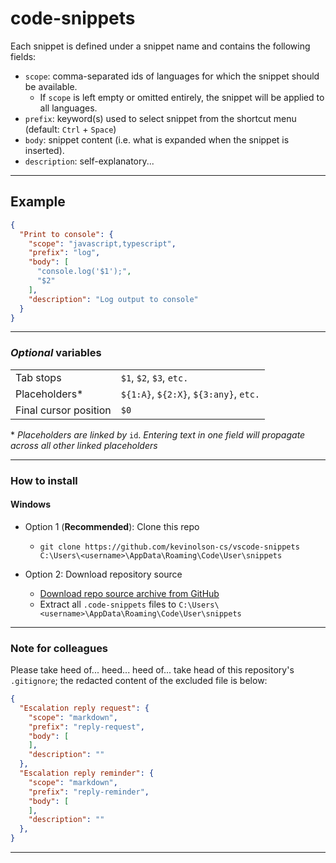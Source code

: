 
# code-snippets

Each snippet is defined under a snippet name and contains the following fields:

* `scope`: comma-separated ids of languages for which the snippet should be available.
  * If `scope` is left empty or omitted entirely, the snippet will be applied to all languages.
* `prefix`: keyword(s) used to select snippet from the shortcut menu (default: `Ctrl` + `Space`)
* `body`: snippet content (i.e. what is expanded when the snippet is inserted).
* `description`: self-explanatory...

* * *

## Example

```json
{
  "Print to console": {
    "scope": "javascript,typescript",
    "prefix": "log",
    "body": [
      "console.log('$1');",
      "$2"
    ],
    "description": "Log output to console"
  }
}
```

* * *

### *Optional* variables

|||
|-|-|
|Tab stops|`$1`, `$2`, `$3`, `etc.`|
|Placeholders*|`${1:A}`, `${2:X}`, `${3:any}`, `etc.`|
|Final cursor position|`$0`|
\* *Placeholders are linked by* `id`. *Entering text in one field will propagate across all other linked placeholders*

* * *

### How to install

#### Windows

* Option 1 (**Recommended**): Clone this repo
  * `git clone https://github.com/kevinolson-cs/vscode-snippets C:\Users\<username>\AppData\Roaming\Code\User\snippets`

* Option 2: Download repository source
  * [Download repo source archive from GitHub](https://github.com/kevinolson-cs/vscode-snippets/archive/refs/heads/main.zip)
  * Extract all `.code-snippets` files to `C:\Users\<username>\AppData\Roaming\Code\User\snippets`

* * *

### Note for colleagues

Please take heed of... heed... heed of... take head of this repository's `.gitignore`; the redacted content of the excluded file is below:

```json
{
  "Escalation reply request": {
    "scope": "markdown",
    "prefix": "reply-request",
    "body": [
    ],
    "description": ""
  },
  "Escalation reply reminder": {
    "scope": "markdown",
    "prefix": "reply-reminder",
    "body": [
    ],
    "description": ""
  },
}
```

* * *
